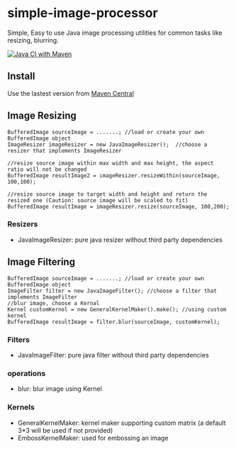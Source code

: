 # simple-image-processor
Simple, Easy to use Java image processing utilities for common tasks like resizing, blurring.

[![Java CI with Maven](https://github.com/duiyou360/simple-image-processor/actions/workflows/maven.yml/badge.svg)](https://github.com/duiyou360/simple-image-processor/actions/workflows/maven.yml)

## Install

Use the lastest version from [Maven Central](https://search.maven.org/artifact/com.duiyou360/simple-image-processor)

## Image Resizing

```
BufferedImage sourceImage = .......; //load or create your own BufferedImage object
ImageResizer imageResizer = new JavaImageResizer();  //choose a resizer that implements ImageResizer

//resize source image within max width and max height, the aspect ratio will not be changed
BufferedImage resultImage2 = imageResizer.resizeWithin(sourceImage, 100,100);

//resize source image to target width and height and return the resized one (Caution: source image will be scaled to fit)
BufferedImage resultImage = imageResizer.resize(sourceImage, 100,200); 

```
### Resizers
- JavaImageResizer: pure java resizer without third party dependencies


## Image Filtering

```
BufferedImage sourceImage = .......; //load or create your own BufferedImage object
ImageFilter filter = new JavaImageFilter(); //choose a filter that implements ImageFilter
//blur image, choose a Kernal
Kernel customKernel = new GeneralKernelMaker().make(); //using custom kernel
BufferedImage resultImage = filter.blur(sourceImage, customKernel);
```


### Filters
- JavaImageFilter: pure java filter without third party dependencies

### operations
- blur: blur image using Kernel

### Kernels
- GeneralKernelMaker: kernel maker supporting custom matrix (a default 3*3 will be used if not provided)
- EmbossKernelMaker: used for embossing an image

